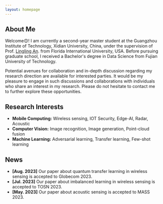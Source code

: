 ```yaml
---
layout: homepage
---
```


## About Me

Welcome😊! I am currently a second-year master student at the Guangzhou Institute of Technology, Xidian University, China, under the supervision of Prof. [Lingling An](https://scholar.google.com/citations?user=DZuZUBYAAAAJ). from Florida International University, USA. Before pursuing graduate school, I received a Bachelor's degree in Data Science from Fujian University of Technology. 

Potential avenues for collaboration and in-depth discussion regarding my research direction are available for interested parties. It would be my pleasure to engage in such discussions and collaborations with individuals who share an interest in my research. Please do not hesitate to contact me to further explore these opportunities.

## Research Interests

- **Mobile Computing:** Wireless sensing, IOT Security, Edge-AI, Radar, Acoustic
- **Computer Vision:** Image recognition, Image generation, Point-cloud fusion
- **Machine Learning:** Adversarial learning, Transfer learning, Few-shot learning

## News
<!-- 一月Jan, 二月Feb, 三月Mar, 四月Apr, 五月May, 六月Jun, 七月Jul, 八月Aug, 九月Sep, 十月Oct, 十一月Nov , 十二月Dec-->

- **[Aug. 2023]** Our paper about quantum transfer learning in wireless sensing is accepted to Globecom 2023.
- **[Jul. 2023]** Our paper about imbalanced learning in wireless sensing is accepted to TOSN 2023.
- **[May. 2023]** Our paper about acoustic sensing is accepted to MASS 2023.

<!-- {% include_relative _includes/publications.md %} -->

<!-- {% include_relative _includes/services.md %} -->
